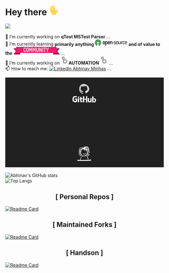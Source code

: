 <!-- ### Hi there 👋

**abhinavminhas/abhinavminhas** is a ✨ _special_ ✨ repository because its `README.md` (this file) appears on your GitHub profile.

Here are some ideas to get you started:

- 🔭 I’m currently working on ...
- 🌱 I’m currently learning ...
- 👯 I’m looking to collaborate on ...
- 🤔 I’m looking for help with ...
- 💬 Ask me about ...
- 📫 How to reach me: ...
- 😄 Pronouns: ...
- ⚡ Fun fact: ...

-->

# Hey there <img src="images\image1.gif" width="35px"></img>

![](https://visitor-badge.glitch.me/badge?page_id=abhinavminhas.abhinavminhas)

🔭 I’m currently working on <b>qTest MSTest Parser</b> ...  
🌱 I’m currently learning <b>primarily anything <img src="images\image3.png" width="20px" /> <img src="images\image4.png" width="80px" /> and of value to the <img src="images\image5.png" width="148px" /></b> ...  
🔭 I’m currently working on<img src="images\image2.gif" width="28px" />**AUTOMATION**<img src="images\image2.gif" width="28px" /> ...  
📫 How to reach me: [![Linkedin](https://i.stack.imgur.com/gVE0j.png) Abhinav Minhas](https://www.linkedin.com/in/abhinav-minhas-46226310/)  ...  

<p align="center"> <img alt="GIF" src="images\animation1.gif?raw=true" width="540px" /> </p>

![Abhinav's GitHub stats](https://github-readme-stats.vercel.app/api?username=abhinavminhas&theme=great-gatsby&show_icons=true&include_all_commits=true&hide=contribs)  
![Top Langs](https://github-readme-stats.vercel.app/api/top-langs/?username=abhinavminhas&theme=default&layout=compact)  

<h2 align="center"> [ Personal Repos ] </h2>

[![Readme Card](https://github-readme-stats.vercel.app/api/pin/?username=abhinavminhas&theme=vision-friendly-dark&show_owner=abhinavminhas&repo=handson-testcafe)](https://github.com/abhinavminhas/handson-testcafe)

<h2 align="center"> [ Maintained Forks ] </h2>

[![Readme Card](https://github-readme-stats.vercel.app/api/pin/?username=abhinavminhas&theme=maroongold&repo=trxer)](https://github.com/abhinavminhas/trxer)

<h2 align="center"> [ Handson ] </h2>

[![Readme Card](https://github-readme-stats.vercel.app/api/pin/?username=abhinavminhas&theme=github_dark&show_owner=abhinavminhas&repo=handson-testcafe)](https://github.com/abhinavminhas/handson-testcafe)
